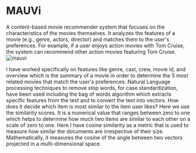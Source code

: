 # MAUVi
A content-based movie recommender system that focuses on the characteristics of the movies themselves. It analyzes the features of a movie (e.g., genre, actors, director) and matches them to the user's preferences. For example, if a user enjoys action movies with Tom Cruise, the system can recommend other action movies featuring Tom Cruise.
![mauvi](https://github.com/22anjalihasani/MAUVi/assets/76697404/e80283bb-269b-4acf-8575-3dbae5b08811)

I have worked specifically on features like genre, cast, crew, movie id, and overview which is the summary of a movie in order to determine the 5 most related movies that match the user's preferences. Natural Language processing techniques to remove stop words, for case standardization, have been used including the bag of words algorithm which extracts specific features from the text and to convert the text into vectors.
How does it decide which item is most similar to the item user likes? Here we use the similarity scores.
It is a numerical value that ranges between zero to one which helps to determine how much two items are similar to each other on a scale of zero to one. Here I have cosine similarity as a metric that is used to measure how similar the documents are irrespective of their size. Mathematically, it measures the cosine of the angle between two vectors projected in a multi-dimensional space.
